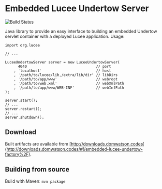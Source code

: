 # Embedded Lucee Undertow Server

[![Build Status](https://travis-ci.org/DominicWatson/embedded-lucee-undertow-factory.svg?branch=master)](https://travis-ci.org/DominicWatson/embedded-lucee-undertow-factory)

Java library to provide an easy interface to building an embedded Undertow servlet container with a deployed Lucee application. Usage:

```
import org.lucee

// ...

LuceeUndertowServer server = new LuceeUndertowServer(
	  4040                                // port
	, 'localhost'                         // host
	, '/path/to/lucee/lib,/extra/lib/dir' // libDirs
	, '/path/to/app/www'                  // webroot
	, '/path/to/web.xml'                  // webXmlPath
	, '/path/to/app/www/WEB-INF'          // webInfPath
);

server.start();
// ...
server.restart();
// ...
server.shutdown();
```

## Download

Built artifacts are available from [http://downloads.domwatson.codes](http://downloads.domwatson.codes/#!/embedded-lucee-undertow-factory%2F).

## Building from source

Build with Maven: `mvn package`